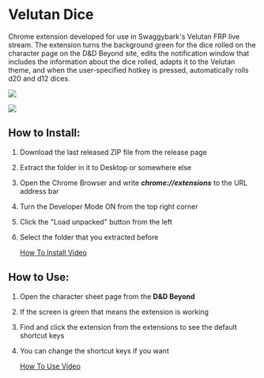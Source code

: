 # Velutan Dice

Chrome extension developed for use in Swaggybark's Velutan FRP live stream. The extension turns the background green for the dice rolled on the character page on the D&D Beyond site, edits the notification window that includes the information about the dice rolled, adapts it to the Velutan theme, and when the user-specified hotkey is pressed, automatically rolls d20 and d12 dices.

![](https://i.imgur.com/3oJZF9C.png)

![](https://i.imgur.com/X7dtnzg.png)

## How to Install:

1. Download the last released ZIP file from the release page
2. Extract the folder in it to Desktop or somewhere else
3. Open the Chrome Browser and write ***chrome://extensions*** to the URL address bar
4. Turn the Developer Mode ON from the top right corner
5. Click the "Load unpacked" button from the left
6. Select the folder that you extracted before

   [How To Install Video](https://youtu.be/sRCcPg5wmbM)

## How to Use:

1. Open the character sheet page from the **D&D Beyond**
2. If the screen is green that means the extension is working
3. Find and click the extension from the extensions to see the default shortcut keys
4. You can change the shortcut keys if you want

   [How To Use Video](https://youtu.be/vnof9oR8VmI)
